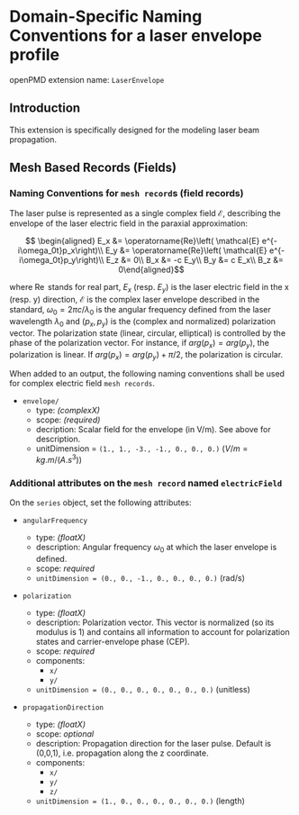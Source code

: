 Domain-Specific Naming Conventions for a laser envelope profile
===============================================================

openPMD extension name: `LaserEnvelope`


Introduction
------------

This extension is specifically designed for the modeling laser beam propagation.

Mesh Based Records (Fields)
---------------------------

### Naming Conventions for `mesh record`s (field records)

The laser pulse is represented as a single complex field $\mathcal{E}$, describing the envelope of the laser electric field in the paraxial approximation:

```math
   \begin{aligned}
   E_x &= \operatorname{Re}\left( \mathcal{E} e^{-i\omega_0t}p_x\right)\\
   E_y &= \operatorname{Re}\left( \mathcal{E} e^{-i\omega_0t}p_y\right)\\
   E_z &= 0\\
   B_x &= -c E_y\\
   B_y &= c E_x\\
   B_z &= 0\end{aligned}
```

where $\operatorname{Re}$ stands for real part,  $E_x$ (resp. $E_y$) is the laser electric field in the x (resp. y) direction, $\mathcal{E}$ is the complex laser envelope described in the standard, $\omega_0 = 2\pi c/\lambda_0$ is the angular frequency defined from the laser wavelength $\lambda_0$ and $(p_x,p_y)$ is the (complex and normalized) polarization vector. The polarization state (linear, circular, elliptical) is controlled by the phase of the polarization vector. For instance, if $arg(p_x) = arg(p_y)$, the polarization is linear. If $arg(p_x) = arg(p_y) + \pi/2$, the polarization is circular.

When added to an output, the following naming conventions shall be used for complex electric field `mesh records`.

- `envelope/`
  - type: *(complexX)*
  - scope: *(required)*
  - decription: Scalar field for the envelope (in V/m). See above for description.
  - unitDimension = `(1., 1., -3., -1., 0., 0., 0.)` $(V/m = kg . m / (A . s^3))$

### Additional attributes on the `mesh record` named `electricField`

On the `series` object, set the following attributes:

  - `angularFrequency`
    - type: *(floatX)*
    - description: Angular frequency $\omega_0$ at which the laser envelope is defined.
    - scope: *required*
    - `unitDimension = (0., 0., -1., 0., 0., 0., 0.)` (rad/s)


  - `polarization`
    - type: *(floatX)*
    - description: Polarization vector. This vector is normalized (so its modulus is 1) and contains all information to account for polarization states and carrier-envelope phase (CEP).
    - scope: *required*
    - components:
      - `x/`
      - `y/`
    - `unitDimension = (0., 0., 0., 0., 0., 0., 0.)` (unitless)


  - `propagationDirection`
    - type: *(floatX)*
    - scope: *optional*
    - description: Propagation direction for the laser pulse. Default is (0,0,1), i.e. propagation along the z coordinate.
    - components:
      - `x/`
      - `y/`
      - `z/`
    - `unitDimension = (1., 0., 0., 0., 0., 0., 0.)` (length)
